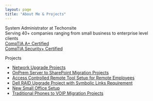 ```yaml
---
layout: page
title: "About Me & Projects"
---
```


System Administrator at Techonsite  
Serving 40+ companies ranging from small business to enterprise level clients  
<a href="https://www.certmetrics.com/comptia/public/verification.aspx?code=W825SFV9E86PFFCY" target="_blank">CompTIA A+ Certified</a>  
<a href="https://www.certmetrics.com/comptia/public/verification.aspx?code=QVRN3X3W3V60F7G7" target="_blank">CompTIA Security+ Certified</a> 

Projects
- [Network Upgrade Projects](network-project.pdf)
- [OnPrem Server to SharePoint Migration Projects](SharePoint%20Migration%20Project.pdf)
- [Access Controlled Remote Tool Setup for Remote Employees](Project1.pdf)
- [Dell RAID Upgrade Project with Symbolic Links Requirement](Project2.pdf)
- [New Small Office Setup](Office%20Setup.pdf)
- [Traditional Phones to VOIP Migration Projects](VOIP-Migration.pdf)
